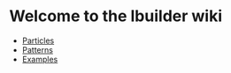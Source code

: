 # Welcome to the lbuilder wiki
- [Particles](wiki/particles.md)
- [Patterns](wiki/patterns.md)
- [Examples](wiki/examples.md)
